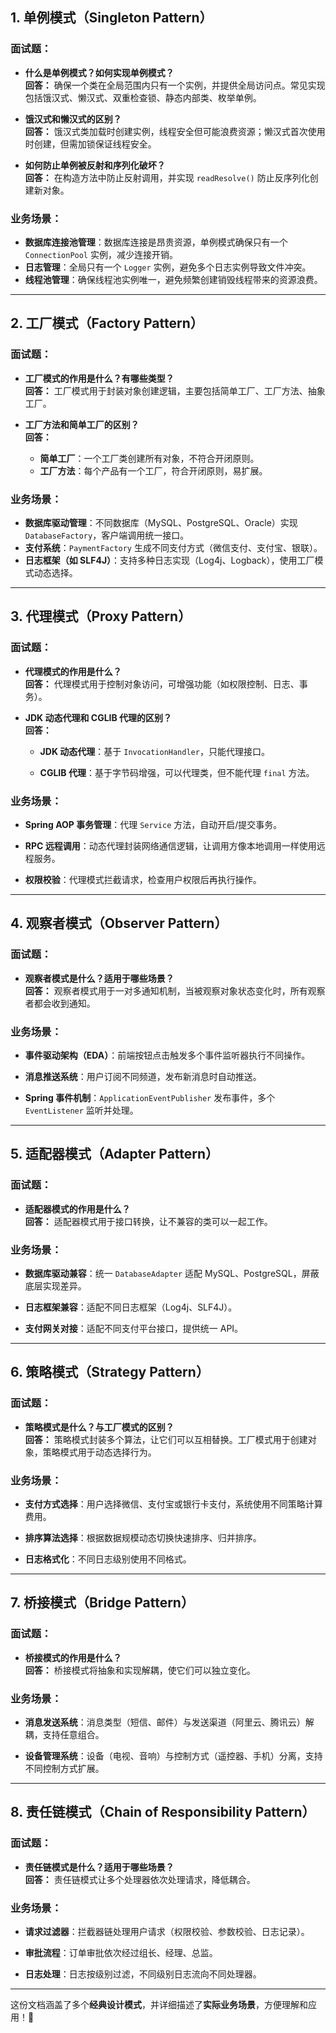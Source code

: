 ## **1. 单例模式（Singleton Pattern）**

### **面试题：**

- **什么是单例模式？如何实现单例模式？**  
    **回答：** 确保一个类在全局范围内只有一个实例，并提供全局访问点。常见实现包括饿汉式、懒汉式、双重检查锁、静态内部类、枚举单例。
    
- **饿汉式和懒汉式的区别？**  
    **回答：** 饿汉式类加载时创建实例，线程安全但可能浪费资源；懒汉式首次使用时创建，但需加锁保证线程安全。
    
- **如何防止单例被反射和序列化破坏？**  
    **回答：** 在构造方法中防止反射调用，并实现 `readResolve()` 防止反序列化创建新对象。
    

### **业务场景：**

- **数据库连接池管理**：数据库连接是昂贵资源，单例模式确保只有一个 `ConnectionPool` 实例，减少连接开销。
- **日志管理**：全局只有一个 `Logger` 实例，避免多个日志实例导致文件冲突。
- **线程池管理**：确保线程池实例唯一，避免频繁创建销毁线程带来的资源浪费。
    

---

## **2. 工厂模式（Factory Pattern）**

### **面试题：**

- **工厂模式的作用是什么？有哪些类型？**  
    **回答：** 工厂模式用于封装对象创建逻辑，主要包括简单工厂、工厂方法、抽象工厂。
    
- **工厂方法和简单工厂的区别？**  
    **回答：**
    - **简单工厂**：一个工厂类创建所有对象，不符合开闭原则。
    - **工厂方法**：每个产品有一个工厂，符合开闭原则，易扩展。

### **业务场景：**

- **数据库驱动管理**：不同数据库（MySQL、PostgreSQL、Oracle）实现 `DatabaseFactory`，客户端调用统一接口。
- **支付系统**：`PaymentFactory` 生成不同支付方式（微信支付、支付宝、银联）。
- **日志框架（如 SLF4J）**：支持多种日志实现（Log4j、Logback），使用工厂模式动态选择。

---

## **3. 代理模式（Proxy Pattern）**

### **面试题：**

- **代理模式的作用是什么？**  
    **回答：** 代理模式用于控制对象访问，可增强功能（如权限控制、日志、事务）。
    
- **JDK 动态代理和 CGLIB 代理的区别？**  
    **回答：**
    
    - **JDK 动态代理**：基于 `InvocationHandler`，只能代理接口。
        
    - **CGLIB 代理**：基于字节码增强，可以代理类，但不能代理 `final` 方法。
        

### **业务场景：**

- **Spring AOP 事务管理**：代理 `Service` 方法，自动开启/提交事务。
    
- **RPC 远程调用**：动态代理封装网络通信逻辑，让调用方像本地调用一样使用远程服务。
    
- **权限校验**：代理模式拦截请求，检查用户权限后再执行操作。
    

---

## **4. 观察者模式（Observer Pattern）**

### **面试题：**

- **观察者模式是什么？适用于哪些场景？**  
    **回答：** 观察者模式用于一对多通知机制，当被观察对象状态变化时，所有观察者都会收到通知。
    

### **业务场景：**

- **事件驱动架构（EDA）**：前端按钮点击触发多个事件监听器执行不同操作。
    
- **消息推送系统**：用户订阅不同频道，发布新消息时自动推送。
    
- **Spring 事件机制**：`ApplicationEventPublisher` 发布事件，多个 `EventListener` 监听并处理。
    

---

## **5. 适配器模式（Adapter Pattern）**

### **面试题：**

- **适配器模式的作用是什么？**  
    **回答：** 适配器模式用于接口转换，让不兼容的类可以一起工作。
    

### **业务场景：**

- **数据库驱动兼容**：统一 `DatabaseAdapter` 适配 MySQL、PostgreSQL，屏蔽底层实现差异。
    
- **日志框架兼容**：适配不同日志框架（Log4j、SLF4J）。
    
- **支付网关对接**：适配不同支付平台接口，提供统一 API。
    

---

## **6. 策略模式（Strategy Pattern）**

### **面试题：**

- **策略模式是什么？与工厂模式的区别？**  
    **回答：** 策略模式封装多个算法，让它们可以互相替换。工厂模式用于创建对象，策略模式用于动态选择行为。
    

### **业务场景：**

- **支付方式选择**：用户选择微信、支付宝或银行卡支付，系统使用不同策略计算费用。
    
- **排序算法选择**：根据数据规模动态切换快速排序、归并排序。
    
- **日志格式化**：不同日志级别使用不同格式。
    

---

## **7. 桥接模式（Bridge Pattern）**

### **面试题：**

- **桥接模式的作用是什么？**  
    **回答：** 桥接模式将抽象和实现解耦，使它们可以独立变化。
    

### **业务场景：**

- **消息发送系统**：消息类型（短信、邮件）与发送渠道（阿里云、腾讯云）解耦，支持任意组合。
    
- **设备管理系统**：设备（电视、音响）与控制方式（遥控器、手机）分离，支持不同控制方式扩展。
    

---

## **8. 责任链模式（Chain of Responsibility Pattern）**

### **面试题：**

- **责任链模式是什么？适用于哪些场景？**  
    **回答：** 责任链模式让多个处理器依次处理请求，降低耦合。
    

### **业务场景：**

- **请求过滤器**：拦截器链处理用户请求（权限校验、参数校验、日志记录）。
    
- **审批流程**：订单审批依次经过组长、经理、总监。
    
- **日志处理**：日志按级别过滤，不同级别日志流向不同处理器。
    

---

这份文档涵盖了多个**经典设计模式**，并详细描述了**实际业务场景**，方便理解和应用！🚀